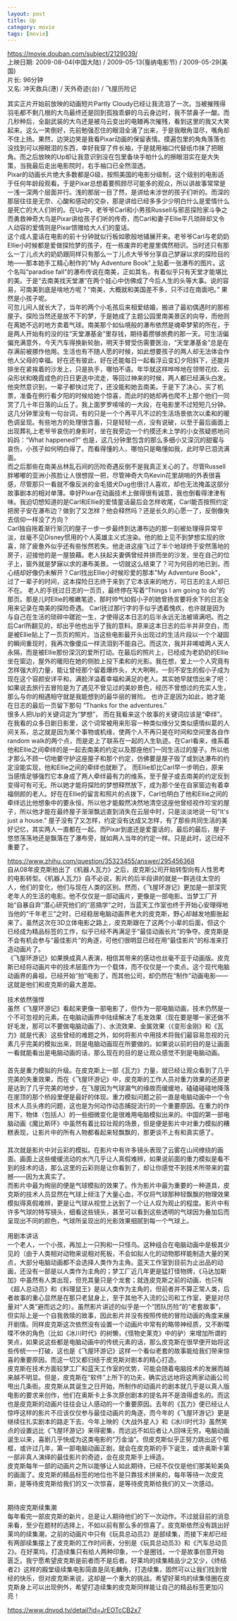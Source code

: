 ```yaml
---
layout: post
title: Up
category: movie
tags: [movie]
---
```

https://movie.douban.com/subject/2129039/  
上映日期: 2009-08-04(中国大陆) / 2009-05-13(戛纳电影节) / 2009-05-29(美国)  
片长: 96分钟  
又名: 冲天救兵(港) / 天外奇迹(台) / 飞屋历险记  

其实正片开始前放映的动画短片Partly Cloudy已经让我流泪了一次。当被摧残得羽毛都不剩几根的大鸟最终还是回到孤独乖僻的乌云身边时，我不禁鼻子一酸。而几秒种后，全副武装的大鸟还是被乌云变出的电鳗再次摧残，看到这里的我又大笑起来。这么一笑倒好，先前勉强忍住的眼泪全涌了出来，于是我眼角湿尽，嘴角却不住上扬。果然，边哭边笑是我看Pixar动画的保留表情。摸遍包里的角角落落也没找到可以擦眼泪的东西，幸好我穿了件长袖，于是就用袖口代替纸巾抹了把眼角。而之后放映的Up却让我意识到没在包里备块手帕什么的擦眼泪实在是大失策，当我最后走出电影院时，右手袖口已全然湿透。  
Pixar的动画长片绝大多数都是G级，按照美国的电影分级制，这个级别的电影适于任何年龄段观看。于是Pixar总想着要照顾尽可能多的观众，所以讲故事常常是一浅一深两个层面并行。浅的那层一目了然，是讲给未涉世的孩子们听的。而深的那层往往是无奈、心酸和感动的交杂，那是讲给已经多多少少明白什么是爱情什么是死亡的大人们听的。在Up中，老爷爷Carl和小男孩Russell与邪恶探险家斗争之而勇救神奇大鸟是Pixar讲给孩子们听的传奇，而Carl和妻子Ellie平凡琐碎却又令人动容的爱情则是Pixar馈赠给大人们的童话。  
这个成人童话在电影的前十分钟就似行板如歌般地铺展开来。老爷爷Carl与老奶奶Ellie小时候都是爱做探险梦的孩子，在一栋废弃的老屋里偶然相识。当时还只有那么一丁儿点大的奶奶跟同样只有那么一丁儿点大爷爷分享自己梦寐以求的探险目的地——那本她手工精心制作的"My Adventure Book"上贴着一张瀑布的图片。这个名叫“paradise fall"的瀑布传说在南美，正如其名，有着似乎只有天堂才能堪比的美。于是“去南美找天堂瀑”在两个娃心中仿佛成了今后人生的头等大事。说的容易，可南美到底是啥地方呢？“南美，大概就和美国差不多，只不过在南面吧。” 果然是小孩子呢。  
可忽儿间人就长大了，当年的两个小毛孩后来相爱结婚，搬进了最初偶遇时的那栋屋子。探险当然还是放不下的梦，于是她成了主题公园里南美景区的向导，而他则在离她不远的地方卖着气球。南美那个如仙境般的瀑布依然是魂牵梦萦的所在，于是两人开始有的没的往“天堂瀑基金”里存钱，期待着攒够旅费的那一天。可生活偏偏充满意外，今天汽车得换新轮胎，明天手臂受伤需要医治，“天堂瀑基金”总是在存满前被挪作他用。生活也有不随人愿的时候，如此想要孩子的两人却无法体会作他人父母的幸福。好在还有彼此，好在还能每日一起看浮云变幻夕阳斜下，还能并排坐在紧挨着的沙发上，只是执手，哪怕不语。年华就这样哗哗地在领带花纹、云朵形状和晚霞成色的日日更迭中流走，等回过神来的时候，两人都已经满头白发。他突然意识到，一辈子都快过完了，还没能和她去南美。于是下了决心，买了机票，准备在例行看夕阳的时候给她个惊喜，而此时的她却再也爬不上那个他们一同赏了几十年日落的山丘了。我上面罗罗嗦嗦的一大段，在电影里不过短短几分钟。这几分钟里没有一句台词，有的只是一个个再平凡不过的生活场景依次以柔和的暖色调呈现。有些地方的处理很含蓄，只是轻轻一点，没有说破，以至于最后画面上出现葬礼上老爷爷哀伤的身影时，坐在我旁边一个约摸还未上学的小女孩疑惑地问妈妈：“What happened?” 也是，这几分钟里包含的那么多细小又深沉的甜蜜与哀伤，小孩子如何明白得了。而看得懂的人，哪怕只是略懂如我，此时早已泪流满面。  
而之后那些在南美丛林乱石间的历险奇遇反倒不是我真正关心的了。尽管Russell胖嘟嘟的亚洲小孩脸让人很想捏一把，尽管神奇大鸟Kevin花里胡哨的外表很喜感，尽管那只一看就不像反派的金毛猎犬Dug也很讨人喜欢，却也无法掩盖这部分故事剧本的相对单薄。幸好Pixar在动画技术上做得很有诚意，我也倒看得津津有味。我迫切想知道的是Carl和Ellie的爱情童话最后会怎样收尾，Carl能否按照约定把房子安在瀑布边？做到了又怎样？他会释然吗？还是长久的心愿一了，反倒像失去信仰一样没了方向？  
Carl独自拖着渐行渐沉的屋子一步一步最终到达瀑布边的那一刻被处理得异常平淡，丝毫不见Disney惯用的个人英雄主义式渲染。他的脸上见不到梦想实现的欣喜，除了疲惫外似乎还有些怅然若失。他走进这座飞过了半个地球终于安然落地的房子，迎接他的是一屋狼藉。老人扶起夫妻俩曾经并排而坐的沙发，坐在自己的位子上，窗外就是梦寐以求的瀑布美景。一切就这么结束了？可为何目的地已到，而心结却好像仍未解开？Carl找出Ellie小时候珍爱的那本"My Adventure Book"，过了一辈子的时间，这本探险日志终于来到了它本该来的地方，可日志的主人却已不在。 老人的手抚过日志的一页页，最终停在写着“Things I am going to do”的那页。那是儿时Ellie的稚嫩笔迹，那时帅气如假小子的她曾扬言要将余下的日志全用来记录在南美的探险奇遇。 Carl抚过那行字的手似乎透着愧疚，也许就是因为与自己在生活的琐碎中蹉跎一生，才使得这本日志的后半永远无法被填满吧。而之后Carl所翻见的，却出乎他也出乎了我的意料。原来这本日志的后半并非空白，而是被Ellie贴上了一页页的照片。当这些电影最开头出现过的生活片段以一个个凝固的瞬间重现时，我再次像傻瓜一样流泪到不能自己。而这次，我并非唏嘘两人天人永隔，而是被Ellie那份深沉的爱所打动。在最后的照片上，已经成为老奶奶的Ellie坐在窗边，屋外的暖阳在她的侧脸上投下柔和的光影。我在想，爱上一个人究竟有怎样强大的力量，能让曾经那个留着爆炸头，大大咧咧，一刻不安生的假小子成为现在这个容颜安详平和，满脸洋溢着幸福和满足的老人。其实她早就悟出来了吧：如果说去旅行去冒险是为了遇见不曾见过的美妙景色，经历不曾想过的充实人生， 那么与你的相遇相守就是我能想到的最华丽的冒险。 也许正是因为如此，她才能在日志的最后一页留下那句 “Thanks for the adventures.”  
很多人把Up的关键词定为“梦想”， 而在我看来这个故事的关键词应该是“牵绊”。 在我看的众多日剧日影里，这个词常被用来形容一种类似缘分又类似感情纠葛的人间关系，总之就是因为某个事物或机缘，使两个人不再只是在时间和空间里各自作random walk的两个点，而是走上了联系在一起的人生轨迹。在Carl看来，维系着他和Ellie之间牵绊的是一起去南美的约定以及那座他们一同生活过的屋子。所以他才那么不顾一切地要守护这座屋子和那个约定，仿佛要是屋子毁了或到达瀑布的约定没能实现，他和Ellie之间的牵绊也就断了。 而Ellie却比Carl早一步明白，原来当感情足够强烈它本身成了两人牵绊最有力的维系，至于屋子或去南美的约定反到变得可有可无。所以她才能将探险的梦想释然放下，成为那个坐在自家窗边有着幸福侧颜的老人。好在在Ellie的留言和照片的点拨下，Carl也明白了他和Ellie之间的牵绊远比他想象中的要永恒，所以他才能毅然决然地清空这座他曾经视作珍宝的屋子，所以他才能在最终屋子渐渐飘远直到消失在云层中时，只是淡淡地说一句“It's just a house." 屋子没有了又怎样，约定没有达成又怎样，有了那些共同生活的美好记忆，其实两人一直都在一起。而Pixar到底还是爱童话的，最后的最后，屋子悠悠荡荡地还是飘落在了瀑布旁，就如两人当年的约定一样。只是此时，这已经不重要了。  


https://www.zhihu.com/question/35323455/answer/295456368  
自从08年皮克斯拍出了《机器人瓦力》之后，皮克斯公司开始转型向有人性思考的电影转型。《机器人瓦力》自不必说，影片的后半段讲的就是一群逃往太空的人，他们的变化，他们与现在人类的区别。然而，《飞屋环游记》更加是一部深究老年人的生活的电影。他不仅仅是一部动画片，更像是一部电影。当梦工厂开始“自暴自弃”潜心研究他们的“恶搞学”之时，当蓝天工作室也终于开始心安理得地当他的“千年老三”之时，已经稳居电脑动画界老大的皮克斯，野心却越发地膨胀起来了。虽然这次在3D立体电影之路上，皮克斯跟在了这两个小辈的后面，但这个已经成为精品标签的工作，似乎已经不再满足于“最佳动画长片”的争夺。皮克斯是不会有机会参与“最佳影片”的角逐，可他们很明显已经在用“最佳影片”的标准来打造动画片了。       
《飞屋环游记》如果换成真人表演，相信其带来的感动也丝毫不亚于动画版。皮克斯已经将动画片中的技术层面作为一个载体，而不仅仅是一个卖点。这个现代电脑动画界的鼻祖，已经开始“拍”电影了，而其他公司，却仍然在“制作”动画电影——这就是他们和皮克斯的最大差距。   　　       

技术依然强悍   　　       
虽然《飞屋环游记》看起来更像一部电影了，但作为一部电脑动画，技术仍然是一个不可忽视的元素。在电脑动画界中陆续解决了毛发效果（现在要是哪一家还做不好毛发，那可以不要做电脑动画了）、水流效果、金属效果（《变形金刚》和《瓦力》就是代表）这些曾经的难题之外，如何将影片中用技术将我们最容易忽视的元素几乎完美的模拟出来，则是电脑动画现在所要做的。如果说以前的目的是让画面一看就能看出是电脑动画的话，那么现在的目的是让观众感觉不到是电脑动画。   　　       
首先是重力模拟的升级。在皮克斯上一部《瓦力》力量，就已经让观众看到了几乎完美的失重效果，而在《飞屋环游记》中，皮克斯的工作人员对重力效果的还原更是达到了几乎完美的地步，在飞屋因为气球漏气的缘故而缓缓地，磕磕碰碰地降落在崖顶的那个桥段里便是最好的体现。重力模拟问题之前一直是电脑动画中一个令技术人员头疼的问题，这也是为何动作动态捕捉流行的一个重要原因。在重力的作用下，物体（包括人）的一些细微变化是很难用电脑模拟出来的。中国的第一部电脑动画《魔比斯环》中虽然有着比较壮观的场景，但是便是影片中对重力模拟的糟糕表现，让影片中的所有人物都看起来轻飘飘的，那更谈不上有和真实感了。   　　       
其次就是影片中对云彩的模拟。在影片中有许多镜头表现了云雾在山间缭绕的画面。画面上这些缓缓流动的水汽几乎让人真假难辨，如果说前面的重力模拟是看不到的技术的话，那么这里的云彩则是让你看到了，却让你感觉不到技术所带来的震撼——因为太真实了。   　　       
而影片中最为绚丽的便是气球模拟的效果了。作为影片中最为重要的一种道具，皮克斯的技术人员显然在气球上倾注了大量心血，不仅将气球那种轻飘飘的物理效果模拟得真假难辨，更是让气球从视觉上达到了一个让人叹为观止的程度。影片中有许多气球的特写镜头，细看这些镜头，甚至可以看到这些透明的气球因为叠加后而呈现出不同的颜色，气球所呈现出的光影效果细腻到每一个气球上。          

用剧本讲话   　　       
一个老人，一个小孩，再加上一只狗和一只怪鸟。这种组合在电脑动画中是极其少见的（由于人类相对动物来说相对死板，不会如拟人化的动物那样能制造大量的笑点，大部分电脑动画都不会选择人类作为主角。蓝天工作室到目前为止出品的动画，还没有一部是以人类作为主角的；梦工厂近几年更是猛打怪物牌，《马达加斯加》中虽然有人类出现，但充其量只是个龙套；就连皮克斯之前的动画，也只有《超人总动员》和《料理鼠王》是以人类作为主角的，但前者并不算正常人类，后者故事的重心显然是在那只老鼠身上，至于其他不入流的公司和工作室，更是对尽量对“人类”避而远之的）。虽然影片讲述的似乎是一个“团队历险”的“老套故事”，但实际上是一个自我救赎的故事，因此影片并没有按照传统的冒险动画的角度来展开剧情。同样皮克斯这次依然没有设置一个动画片中常有的略带神经质，又不断喋喋不休的角色（比如《冰川时代》的树懒，《怪物史莱克》中的驴）来增加所谓的笑点，如果说这些都是电脑动画中的传统元素的话，那么皮克斯在很早便开始将这些传统一一打破，这也是《飞屋环游记》这样一个看似老套的故事能给我们带来惊喜的重要原因。而这一切又都归结于皮克斯对剧本的精心打造。   　　          
皮克斯在技术方面较梦工厂和蓝天工作室的优势，可能会随着电脑技术的发展而越来越不明显。但是，皮克斯在“软件”上所下的功夫，确实远远地将这两家动画公司甩出几条街。皮克斯从其诞生之日开始，所制作的动画片的剧本就几乎是以真人版电影的要求来创作，他们在奥斯卡上多次原创剧本的提名并不是浪得虚名的。而这也是皮克斯的动画片往往会让人感动的一个重要原因。去年的《瓦力》便已经让人惊呼这样的影片不应该仅仅参与最佳动画片的角逐，而今年的《飞屋环游记》更是继续往扎实剧本的路走下去，今年上映的《大战外星人》和《冰川时代3》虽然笑点的设置远比《飞屋环游记》来得密集，而远远不如后者让人回味无穷。电脑动画诞生以来，喜剧几乎快成为这类电影的“万金油”。但皮克斯似乎正努力跳出这个框框，或许过几年，第一部电脑动画正剧，就会在皮克斯的手下诞生，或许奥斯卡第一部非真人演绎的最佳影片的奇迹，会在皮克斯手上缔造。   　　       
皮克斯每年一部的动画片之所以能够让人如此期待，已经不仅仅是他们那美轮美奂的画面了。皮克斯的精品标签的地位也不是只靠技术拼来的，每年等待一次皮克斯，是等待皮克斯给我们的又一次惊喜，是等待皮克斯给我们的又一次感动。   　　       

期待皮克斯续集潮   　　       
每年看完一部皮克斯的新片，总是让人期待他们的下一次动作。不过就目前的消息来看，至少在题材的选择上，不如以前有那么多的惊喜了。皮克斯依然没有跳出好莱坞的续集潮，之前的动画片中只有《玩具总动员2》是部续集，而接下来却已经有两部续集摆上了皮克斯的工作时间表，分别是《玩具总动员3》和《汽车总动员2》。在好莱坞，打造续集只有给人两种印象，一个是圈钱，一个是故事创意开始匮乏。我宁愿希望皮克斯是前者而不是后者。好莱坞的续集精品少之又少，《终结者2》这样的殿堂级续集电影简直是凤毛麟角，打造续集，固然可以让我们找到曾经的快乐，但对皮克斯来说，这却是一个重大的挑战。希望好莱坞的续集怪圈在皮克斯身上可以出现例外，希望打造续集的皮克斯同样能让自己的精品标签更加闪亮！

https://www.dnvod.tv/detail?id=JrEOTcCB2x7


 